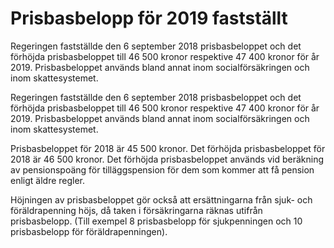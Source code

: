 # Prisbasbelopp för 2019 fastställt

Regeringen fastställde den 6 september 2018 prisbasbeloppet och det förhöjda prisbasbeloppet till 46 500 kronor respektive 47 400 kronor för år 2019. Prisbasbeloppet används bland annat inom socialförsäkringen och inom skattesystemet.

Regeringen fastställde den 6 september 2018 prisbasbeloppet och det förhöjda prisbasbeloppet till 46 500 kronor respektive 47 400 kronor för år 2019. Prisbasbeloppet används bland annat inom socialförsäkringen och inom skattesystemet.

Prisbasbeloppet för 2018 är 45 500 kronor. Det förhöjda prisbasbeloppet för 2018 är 46 500 kronor. Det förhöjda prisbasbeloppet används vid beräkning av pensionspoäng för tilläggspension för dem som kommer att få pension enligt äldre regler.

Höjningen av prisbasbeloppet gör också att ersättningarna från sjuk- och föräldrapenning höjs, då taken i försäkringarna räknas utifrån prisbasbelopp. (Till exempel 8 prisbasbelopp för sjukpenningen och 10 prisbasbelopp för föräldrapenningen).
